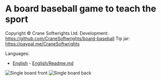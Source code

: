 # A board baseball game to teach the sport

Copyright © Crane Softwrights Ltd.
Development: https://github.com/CraneSoftwrights/board-baseball
Tip jar: https://paypal.me/CraneSoftwrights

Languages:

- [English](English#readme) - [English/Readme.md](English#readme)

<img alt="Single board front" src="shared/sbf.png"/>  
<img alt="Single board back" src="shared/sbb.png"/>  
